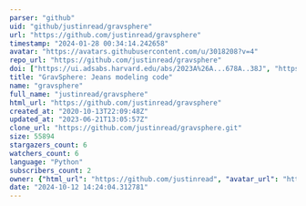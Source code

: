 ```yaml
---
parser: "github"
uid: "github/justinread/gravsphere"
url: "https://github.com/justinread/gravsphere"
timestamp: "2024-01-28 00:34:14.242658"
avatar: "https://avatars.githubusercontent.com/u/3018208?v=4"
repo_url: "https://github.com/justinread/gravsphere"
doi: ["https://ui.adsabs.harvard.edu/abs/2023A%26A...678A..38J", "https://ui.adsabs.harvard.edu/abs/2017MNRAS.471.4541R", "https://ui.adsabs.harvard.edu/abs/2023ascl.soft12009R/abstract"]
title: "GravSphere: Jeans modeling code"
name: "gravsphere"
full_name: "justinread/gravsphere"
html_url: "https://github.com/justinread/gravsphere"
created_at: "2020-10-13T22:09:48Z"
updated_at: "2023-06-21T13:05:57Z"
clone_url: "https://github.com/justinread/gravsphere.git"
size: 55894
stargazers_count: 6
watchers_count: 6
language: "Python"
subscribers_count: 2
owner: {"html_url": "https://github.com/justinread", "avatar_url": "https://avatars.githubusercontent.com/u/3018208?v=4", "login": "justinread", "type": "User"}
date: "2024-10-12 14:24:04.312781"
---
```

